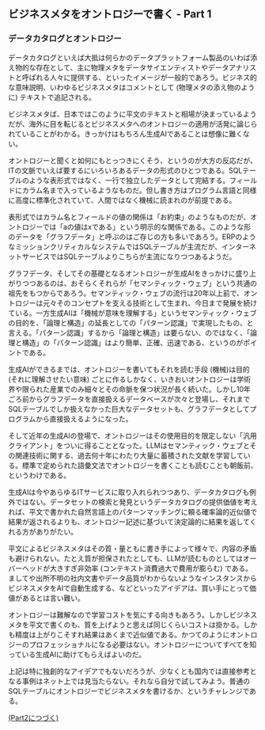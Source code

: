 ## ビジネスメタをオントロジーで書く - Part 1

### データカタログとオントロジー

データカタログといえば大抵は何らかのデータプラットフォーム製品のいわば添え物的な存在として、主に物理メタをデータサイエンティストやデータアナリストと呼ばれる人々に提供する、といったイメージが一般的であろう。ビジネス的な意味説明、いわゆるビジネスメタはコメントとして (物理メタの添え物のように) テキストで追記される。

ビジネスメタば、日本ではこのように平文のテキストと相場が決まっているようだが、海外に目を転じるとビジネスメタへのオントロジーの適用が活発に論じられていることがわかる。きっかけはもちろん生成AIであることは想像に難くない。

オントロジーと聞くと如何にもとっつきにくそう、というのが大方の反応だが、ITの文脈でいえば要するにいろいろあるデータの形式のひとつである。SQLテーブルのような表形式ではなく、一行で独立したデータとして完結する。フィールドにカラム名まで入っているようなものだ。但し書き方はプログラム言語と同様に高度に標準化されていて、人間ではなく機械に読まれのが前提である。

表形式ではカラム名とフィールドの値の関係は「お約束」のようなものだが、オントロジーでは「aの値はxである」という明示的な関係である。このような形のデータを「グラフデータ」と呼ぶのはご存じの方も多いであろう。ERPのようなミッションクリティカルなシステムではSQLテーブルが主流だが、インターネットサービスではSQLテーブルよりこちらが主流になりつつあるようだ。

グラフデータ、そしてその基礎となるオントロジーが生成AIをきっかけに盛り上がりつつあるのは、おそらくそれらが「セマンティック・ウェブ」という共通の祖先をもつからであろう。セマンティック・ウェブの流行は20年以上前で、オントロジーは元々そのコンセプトを支える技術として生まれ、今日まで発展を続けている。一方生成AIは「機械が意味を理解する」というセマンティック・ウェブの目的を、「論理と構造」の延長としての「パターン認識」で実現したもの、と言える。「パターン認識」するから「論理と構造」は要らない、のではなく、「論理と構造」の「パターン認識」はより簡単、正確、迅速である、というのがポイントである。

生成AIができるまでは、オントロジーを書いてもそれを読む手段 (機械)は目的 (それに理解させたい意味) ごとに作るしかなく、いきおいオントロジーは学術界や限られた産業でのみ細々とその命脈を保つ状況が長く続いた。しかし10年ごろ前からグラフデータを直接扱えるデータベースが次々と登場し、それまでSQLテーブルでしか扱えなかった巨大なデータセットも、グラフデータとしてプログラムから直接扱えるようになった。

そして近年の生成AIの登場で、オントロジーはその使用目的を限定しない「汎用クライアント」をついに得ることとなった。LLMはセマンティック・ウェブとその関連技術に関する、過去何十年にわたり大量に蓄積された文献を学習している。標準で定められた語彙文法でオントロジーを書くことも読むことも朝飯前、というわけである。

生成AIは今やあらゆるITサービスに取り入れられつつあり、データカタログも例外ではない。データセットの検索と発見というデータカタログの提供価値を考えれば、平文で書かれた自然言語上のパターンマッチングに頼る確率論的近似値で結果が返されるよりも、オントロジー記述に基づいて決定論的に結果を返してくれる方がありがたい。

平文によるビジネスメタはその質・量ともに書き手によって様々で、内容の矛盾も避けられない。たとえ質が担保されたとしても、LLMが読むものとしてはオーバーヘッドが大きすぎ非効率 (コンテキスト消費過大で費用が膨らむ) である。ましてや出所不明の社内文書やデータ品質がわからないようなインスタンスからビジネスメタをAIで自動生成する、などといったアイデアは、買い手にとって価値があるとは言い難い。

オントロジーは難解なので学習コストを気にする向きもあろう。しかしビジネスメタを平文で書くのも、質を上げようと思えば同じくらいコストは掛かる。しかも精度は上がりこそすれ結果はあくまで近似値である。かつてのようにオントロジーのプロフェッショナルになる必要はない。オントロジーについてすべてを知っている生成AIに助けてもらえばよいのだ。

上記は特に独創的なアイデアでもないだろうが、少なくとも国内では直接参考となる事例はネット上では見当たらない。それなら自分で試してみよう。普通のSQLテーブルにオントロジーでビジネスメタを書けるか、というチャレンジである。

[(Part2につづく)](part2.md)
